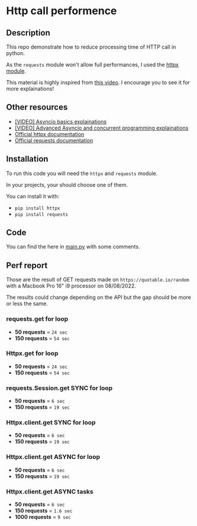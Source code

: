 # Http call performence

## Description
This repo demonstrate how to reduce processing time of HTTP call in python.

As the `requests` module won't allow full performances, I used the [httpx module](https://www.python-httpx.org/).

This material is highly inspired from [this video](https://www.youtube.com/watch?v=qAh5dDODJ5k). I encourage you to see it for more explainations!

## Other resources
- [[VIDEO] Asyncio basics explainations](https://www.youtube.com/watch?v=2IW-ZEui4h4)
- [[VIDEO] Advanced Asyncio and concurrent programming explainations](https://www.youtube.com/watch?v=GpqAQxH1Afc&t=2s)
- [Official httpx documentation](https://www.python-httpx.org/)
- [Official requests documentation](https://requests.readthedocs.io/)

## Installation
To run this code you will need the `httpx` and `requests` module.

In your projects, your should choose one of them.

You can install it with:

- `pip install httpx`
- `pip install requests`

## Code
You can find the here in [main.py](./main.py) with some comments.

## Perf report
Those are the result of GET requests made on `https://quotable.io/random` with a Macbook Pro 16" i9 processor on 08/08/2022.

The results could change depending on the API but the gap should be more or less the same.

### requests.get for loop
- **50 requests** = `24 sec`
- **150 requests** = `54 sec`

### Httpx.get for loop
- **50 requests** = `24 sec`
- **150 requests** = `54 sec`

### requests.Session.get SYNC for loop
- **50 requests** = `6 sec`
- **150 requests** = `19 sec`

### Httpx.client.get SYNC for loop
- **50 requests** = `6 sec`
- **150 requests** = `19 sec`

### Httpx.client.get ASYNC for loop
- **50 requests** = `6 sec`
- **150 requests** = `19 sec`

### Httpx.client.get ASYNC tasks
- **50 requests** = `6 sec`
- **150 requests** = `1.6 sec`
- **1000 requests** = `9 sec`